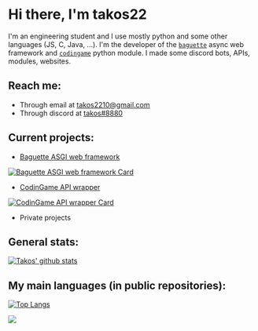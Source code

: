# Hi there, I'm takos22

I'm an engineering student and I use mostly python and some other languages (JS, C, Java, ...).
I'm the developer of the [`baguette`](https://pypi.org/project/baguette/) async web framework
and [`codingame`](https://pypi.org/project/codingame/) python module.
I made some discord bots, APIs, modules, websites.


## Reach me:
- Through email at [takos2210@gmail.com](mailto://takos2210@gmail.com)
- Through discord at [takos#8880](https://discord.com/users/401346079733317634)

## Current projects:

  - [Baguette ASGI web framework](https://github.com/takos22/baguette)
  
  [![Baguette ASGI web framework Card](https://github-readme-stats.vercel.app/api/pin/?username=takos22&repo=baguette&theme=react&hide_border=true)](https://github.com/takos22/baguette)

  - [CodinGame API wrapper](https://github.com/takos22/codingame)
  
  [![CodinGame API wrapper Card](https://github-readme-stats.vercel.app/api/pin/?username=takos22&repo=codingame&theme=react&hide_border=true)](https://github.com/takos22/codingame)
  
  - Private projects
 
## General stats:
[![Takos' github stats](https://github-readme-stats.vercel.app/api?username=takos22&show_icons=true&count_private=true&include_all_commits=true&theme=react&hide_border=true)](https://github.com/takos22?tab=repositories)

## My main languages (in public repositories):
[![Top Langs](https://github-readme-stats.vercel.app/api/top-langs/?username=takos22&layout=compact&langs_count=5&theme=react&hide_border=true)](https://github.com/takos22?tab=repositories)

<!--
**takos22/takos22** is a ✨ _special_ ✨ repository because its `README.md` (this file) appears on your GitHub profile.
-->

![](https://hit.yhype.me/github/profile?user_id=59511469)
